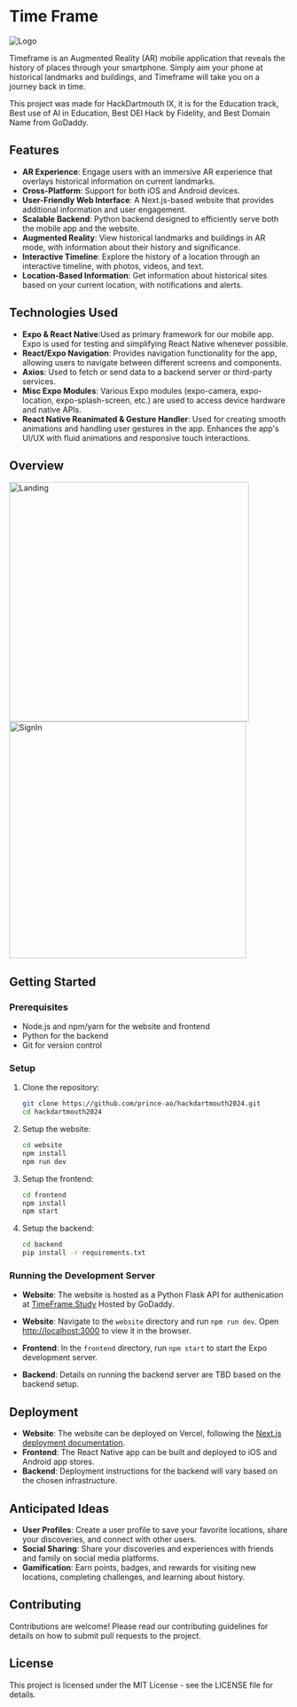# Time Frame

![Logo](https://github.com/prince-ao/hackdartmouth2024/assets/122007821/d6b410df-5a22-48bd-a9b7-f423b6749284)

Timeframe is an Augmented Reality (AR) mobile application that reveals the history of places through your smartphone. Simply aim your phone at historical landmarks and buildings, and Timeframe will take you on a journey back in time.

This project was made for HackDartmouth IX, it is for the Education track, Best use of AI in Education, Best DEI Hack by Fidelity, and Best Domain Name from GoDaddy.

## Features

- **AR Experience**: Engage users with an immersive AR experience that overlays historical information on current landmarks.
- **Cross-Platform**: Support for both iOS and Android devices.
- **User-Friendly Web Interface**: A Next.js-based website that provides additional information and user engagement.
- **Scalable Backend**: Python backend designed to efficiently serve both the mobile app and the website.
- **Augmented Reality**: View historical landmarks and buildings in AR mode, with information about their history and significance.
- **Interactive Timeline**: Explore the history of a location through an interactive timeline, with photos, videos, and text.
- **Location-Based Information**: Get information about historical sites based on your current location, with notifications and alerts.

## Technologies Used

- **Expo & React Native**:Used as primary framework for our mobile app. Expo is used for testing and simplifying React Native whenever possible.
- **React/Expo Navigation**: Provides navigation functionality for the app, allowing users to navigate between different screens and components.
- **Axios**: Used to fetch or send data to a backend server or third-party services.
- **Misc Expo Modules**: Various Expo modules (expo-camera, expo-location, expo-splash-screen, etc.) are used to access device hardware and native APIs.
- **React Native Reanimated & Gesture Handler**: Used for creating smooth animations and handling user gestures in the app. Enhances the app's UI/UX with fluid animations and responsive touch interactions.

## Overview
<img width="432" alt="Landing" src="https://github.com/prince-ao/hackdartmouth2024/assets/122007821/7ca07312-4f61-450c-a570-9b304613b38b">
<img width="427" alt="SignIn" src="https://github.com/prince-ao/hackdartmouth2024/assets/122007821/f047fd61-fc3d-44aa-9549-d2fec1258bbe">

## Getting Started

### Prerequisites

- Node.js and npm/yarn for the website and frontend
- Python for the backend
- Git for version control

### Setup

1. Clone the repository:

   ```bash
   git clone https://github.com/prince-ao/hackdartmouth2024.git
   cd hackdartmouth2024
   ```

2. Setup the website:

   ```bash
   cd website
   npm install
   npm run dev
   ```

3. Setup the frontend:

   ```bash
   cd frontend
   npm install
   npm start
   ```

4. Setup the backend:

   ```bash
   cd backend
   pip install -r requirements.txt
   ```

### Running the Development Server

- **Website**: The website is hosted as a Python Flask API for authenication at [TimeFrame.Study](www.timeframe.study) Hosted by GoDaddy.

- **Website**: Navigate to the `website` directory and run `npm run dev`. Open [http://localhost:3000](http://localhost:3000) to view it in the browser.
- **Frontend**: In the `frontend` directory, run `npm start` to start the Expo development server.
- **Backend**: Details on running the backend server are TBD based on the backend setup.

## Deployment

- **Website**: The website can be deployed on Vercel, following the [Next.js deployment documentation](https://nextjs.org/docs/deployment).
- **Frontend**: The React Native app can be built and deployed to iOS and Android app stores.
- **Backend**: Deployment instructions for the backend will vary based on the chosen infrastructure.

## Anticipated Ideas
- **User Profiles**: Create a user profile to save your favorite locations, share your discoveries, and connect with other users.
- **Social Sharing**: Share your discoveries and experiences with friends and family on social media platforms.
- **Gamification**: Earn points, badges, and rewards for visiting new locations, completing challenges, and learning about history.


## Contributing

Contributions are welcome! Please read our contributing guidelines for details on how to submit pull requests to the project.

## License

This project is licensed under the MIT License - see the LICENSE file for details.
